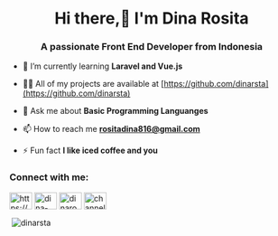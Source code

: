 <h1 align="center">Hi there,👋 I'm Dina Rosita</h1>
<h3 align="center">A passionate Front End Developer from Indonesia</h3>

- 🌱 I’m currently learning **Laravel and Vue.js**

- 👨‍💻 All of my projects are available at [https://github.com/dinarsta](https://github.com/dinarsta)

- 💬 Ask me about **Basic Programming Languanges**

- 📫 How to reach me **rositadina816@gmail.com**

- ⚡ Fun fact **I like iced coffee and you**

<h3 align="left">Connect with me:</h3>
<p align="left">
<a href="https://codepen.io/https://codepen.io/dinarsta" target="blank"><img align="center" src="https://raw.githubusercontent.com/rahuldkjain/github-profile-readme-generator/master/src/images/icons/Social/codepen.svg" alt="https://codepen.io/dinarsta" height="30" width="40" /></a>
<a href="https://linkedin.com/in/dina-rosita-9aa978241" target="blank"><img align="center" src="https://raw.githubusercontent.com/rahuldkjain/github-profile-readme-generator/master/src/images/icons/Social/linked-in-alt.svg" alt="dina-rosita-9aa978241" height="30" width="40" /></a>
<a href="https://instagram.com/dinarositaaaa_" target="blank"><img align="center" src="https://raw.githubusercontent.com/rahuldkjain/github-profile-readme-generator/master/src/images/icons/Social/instagram.svg" alt="dinarositaaaa_" height="30" width="40" /></a>
<a href="https://www.youtube.com/channel/uc0h7uuvmp244djwn1-2z3ta" target="blank"><img align="center" src="https://raw.githubusercontent.com/rahuldkjain/github-profile-readme-generator/master/src/images/icons/Social/youtube.svg" alt="channel/uc0h7uuvmp244djwn1-2z3ta" height="30" width="40" /></a>
</p>

<p>&nbsp;<img align="center" src="https://github-readme-stats.vercel.app/api?username=dinarsta&show_icons=true&locale=en" alt="dinarsta" /></p>
